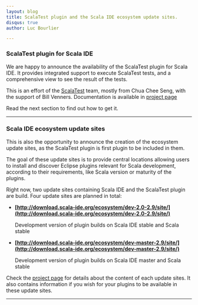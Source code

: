 ```yaml
---
layout: blog
title: ScalaTest plugin and the Scala IDE ecosystem update sites.
disqus: true
author: Luc Bourlier

---
```


### ScalaTest plugin for Scala IDE

We are happy to announce the availability of the ScalaTest plugin for Scala IDE. It provides integrated support to execute ScalaTest tests, and a comprehensive view to see the result of the tests.

This is an effort of the [ScalaTest](http:///www.scalatest.org/) team, mostly from Chua Chee Seng, with the support of Bill Venners. Documentation is available in [project page](https://github.com/scalatest/scalatest-eclipse-plugin)

Read the next section to find out how to get it.

-----

### Scala IDE ecosystem update sites

This is also the opportunity to announce the creation of the ecosystem update sites, as the ScalaTest plugin is first plugin to be included in them.

The goal of these update sites is to provide central locations allowing users to install and discover Eclipse plugins relevant for Scala development, according to their requirements, like Scala version or maturity of the plugins.

Right now, two update sites containing Scala IDE and the ScalaTest plugin are build. Four update sites are planned in total:

* **[http://download.scala-ide.org/ecosystem/dev-2.0-2.9/site/](http://download.scala-ide.org/ecosystem/dev-2.0-2.9/site/)**

  Development version of plugin builds on Scala IDE stable and Scala stable

* **[http://download.scala-ide.org/ecosystem/dev-master-2.9/site/](http://download.scala-ide.org/ecosystem/dev-master-2.9/site/)**

  Development version of plugin builds on Scala IDE master and Scala stable

Check the [project page](https://github.com/scala-ide/ecosystem) for details about the content of each update sites. It also contains information if you wish for your plugins to be available in these update sites.


----

